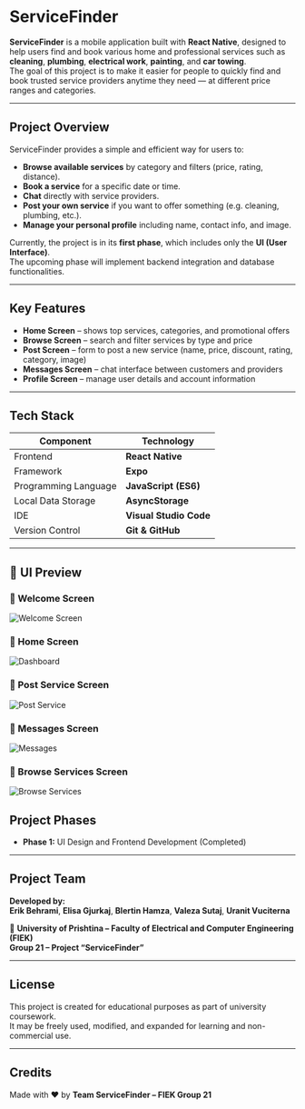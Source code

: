 # ServiceFinder

**ServiceFinder** is a mobile application built with **React Native**, designed to help users find and book various home and professional services such as **cleaning**, **plumbing**, **electrical work**, **painting**, and **car towing**.  
The goal of this project is to make it easier for people to quickly find and book trusted service providers anytime they need — at different price ranges and categories.

---

## Project Overview

ServiceFinder provides a simple and efficient way for users to:

- **Browse available services** by category and filters (price, rating, distance).
- **Book a service** for a specific date or time.
- **Chat** directly with service providers.
- **Post your own service** if you want to offer something (e.g. cleaning, plumbing, etc.).
- **Manage your personal profile** including name, contact info, and image.

Currently, the project is in its **first phase**, which includes only the **UI (User Interface)**.  
The upcoming phase will implement backend integration and database functionalities.

---

## Key Features

- **Home Screen** – shows top services, categories, and promotional offers
- **Browse Screen** – search and filter services by type and price
- **Post Screen** – form to post a new service (name, price, discount, rating, category, image)
- **Messages Screen** – chat interface between customers and providers
- **Profile Screen** – manage user details and account information

---

## Tech Stack

| Component            | Technology             |
| -------------------- | ---------------------- |
| Frontend             | **React Native**       |
| Framework            | **Expo**               |
| Programming Language | **JavaScript (ES6)**   |
| Local Data Storage   | **AsyncStorage**       |
| IDE                  | **Visual Studio Code** |
| Version Control      | **Git & GitHub**       |

---

## 📲 UI Preview

### 🔹 Welcome Screen

![Welcome Screen](./assets/index1.png)

### 🔹 Home Screen

![Dashboard](./assets/home.png)

### 🔹 Post Service Screen

![Post Service](./assets/post.png)

### 🔹 Messages Screen

![Messages](./assets/messages.png)

### 🔹 Browse Services Screen

![Browse Services](./assets/browse.png)

## Project Phases

- **Phase 1:** UI Design and Frontend Development (Completed)

---

## Project Team

**Developed by:**  
**Erik Behrami**, **Elisa Gjurkaj**, **Blertin Hamza**, **Valeza Sutaj**, **Uranit Vuciterna**

📍 **University of Prishtina – Faculty of Electrical and Computer Engineering (FIEK)**  
**Group 21 – Project “ServiceFinder”**

---

## License

This project is created for educational purposes as part of university coursework.  
It may be freely used, modified, and expanded for learning and non-commercial use.

---

## Credits

Made with ❤️ by **Team ServiceFinder – FIEK Group 21**
